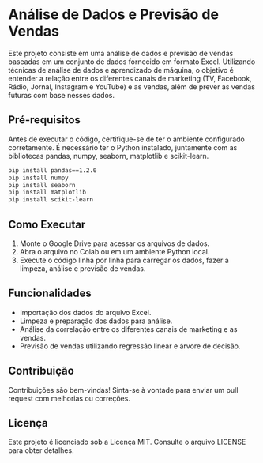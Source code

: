 # Análise de Dados e Previsão de Vendas

Este projeto consiste em uma análise de dados e previsão de vendas baseadas em um conjunto de dados fornecido em formato Excel. Utilizando técnicas de análise de dados e aprendizado de máquina, o objetivo é entender a relação entre os diferentes canais de marketing (TV, Facebook, Rádio, Jornal, Instagram e YouTube) e as vendas, além de prever as vendas futuras com base nesses dados.

## Pré-requisitos

Antes de executar o código, certifique-se de ter o ambiente configurado corretamente. É necessário ter o Python instalado, juntamente com as bibliotecas pandas, numpy, seaborn, matplotlib e scikit-learn.

```bash
pip install pandas==1.2.0
pip install numpy
pip install seaborn
pip install matplotlib
pip install scikit-learn
```
## Como Executar

1. Monte o Google Drive para acessar os arquivos de dados.
2. Abra o arquivo no Colab ou em um ambiente Python local.
3. Execute o código linha por linha para carregar os dados, fazer a limpeza, análise e previsão de vendas.

## Funcionalidades

- Importação dos dados do arquivo Excel.
- Limpeza e preparação dos dados para análise.
- Análise da correlação entre os diferentes canais de marketing e as vendas.
- Previsão de vendas utilizando regressão linear e árvore de decisão.

## Contribuição

Contribuições são bem-vindas! Sinta-se à vontade para enviar um pull request com melhorias ou correções.

## Licença

Este projeto é licenciado sob a Licença MIT. Consulte o arquivo LICENSE para obter detalhes.

